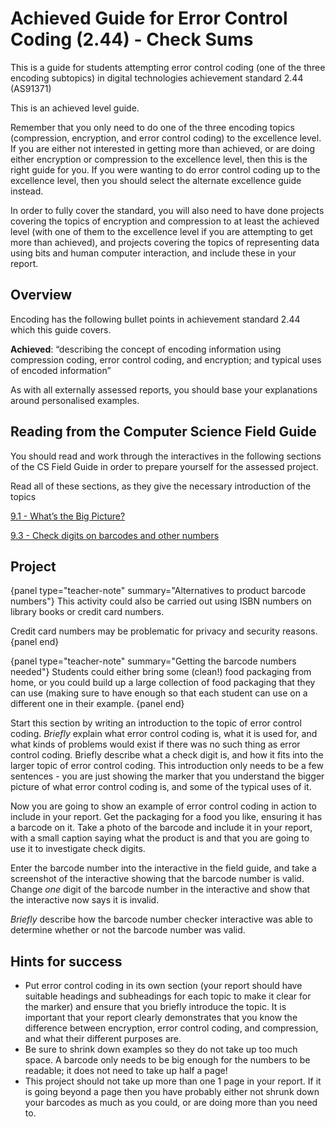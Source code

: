# Achieved Guide for Error Control Coding (2.44) - Check Sums

This is a guide for students attempting error control coding (one of the three encoding subtopics) in digital technologies achievement standard 2.44 (AS91371)

This is an achieved level guide.

Remember that you only need to do one of the three encoding topics (compression, encryption, and error control coding) to the excellence level. If you are either not interested in getting more than achieved, or are doing either encryption or compression to the excellence level, then this is the right guide for you. If you were wanting to do error control coding up to the excellence level, then you should select the alternate excellence guide instead.

In order to fully cover the standard, you will also need to have done projects covering the topics of encryption and compression to at least the achieved level (with one of them to the excellence level if you are attempting to get more than achieved), and projects covering the topics of representing data using bits and human computer interaction, and include these in your report.

## Overview

Encoding has the following bullet points in achievement standard 2.44 which this guide covers.

**Achieved**: “describing the concept of encoding information using compression coding, error control coding, and encryption; and typical uses of encoded information”

As with all externally assessed reports, you should base your explanations around personalised examples.

## Reading from the Computer Science Field Guide

You should read and work through the interactives in the following sections of the CS Field Guide in order to prepare yourself for the assessed project.

Read all of these sections, as they give the necessary introduction of the topics

[9.1 - What’s the Big Picture?](chapters/coding-error-control.html#whats-the-big-picture)

[9.3 - Check digits on barcodes and other numbers](chapters/coding-error-control.html#check-digits-on-barcodes-and-other-numbers)

## Project

{panel type="teacher-note" summary="Alternatives to product barcode numbers"}
This activity could also be carried out using ISBN numbers on library books or credit card numbers.

Credit card numbers may be problematic for privacy and security reasons.
{panel end}

{panel type="teacher-note" summary="Getting the barcode numbers needed"}
Students could either bring some (clean!) food packaging from home, or you could build up a large collection of food packaging that they can use (making sure to have enough so that each student can use on a different one in their example.
{panel end}

Start this section by writing an introduction to the topic of error control coding. *Briefly* explain what error control coding is, what it is used for, and what kinds of problems would exist if there was no such thing as error control coding. Briefly describe what a check digit is, and how it fits into the larger topic of error control coding. This introduction only needs to be a few sentences - you are just showing the marker that you understand the bigger picture of what error control coding is, and some of the typical uses of it.

Now you are going to show an example of error control coding in action to include in your report. Get the packaging for a food you like, ensuring it has a barcode on it. Take a photo of the barcode and include it in your report, with a small caption saying what the product is and that you are going to use it to investigate check digits.

Enter the barcode number into the interactive in the field guide, and take a screenshot of the interactive showing that the barcode number is valid. Change *one* digit of the barcode number in the interactive and show that the interactive now says it is invalid.

*Briefly* describe how the barcode number checker interactive was able to determine whether or not the barcode number was valid.

## Hints for success

- Put error control coding in its own section (your report should have suitable headings and subheadings for each topic to make it clear for the marker) and ensure that you briefly introduce the topic. It is important that your report clearly demonstrates that you know the difference between encryption, error control coding, and compression, and what their different purposes are.
- Be sure to shrink down examples so they do not take up too much space. A barcode only needs to be big enough for the numbers to be readable; it does not need to take up half a page!
- This project should not take up more than one 1 page in your report. If it is going beyond a page then you have probably either not shrunk down your barcodes as much as you could, or are doing more than you need to.
